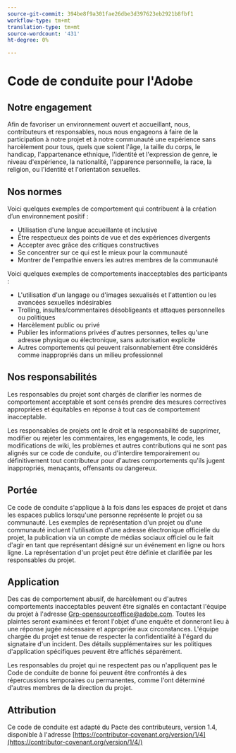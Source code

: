```yaml
---
source-git-commit: 394be8f9a301fae26dbe3d397623eb2921b8fbf1
workflow-type: tm+mt
translation-type: tm+mt
source-wordcount: '431'
ht-degree: 0%

---
```

# Code de conduite pour l&#39;Adobe

## Notre engagement

Afin de favoriser un environnement ouvert et accueillant, nous, contributeurs et responsables, nous nous engageons à faire de la participation à notre projet et à notre communauté une expérience sans harcèlement pour tous, quels que soient l&#39;âge, la taille du corps, le handicap, l&#39;appartenance ethnique, l&#39;identité et l&#39;expression de genre, le niveau d&#39;expérience, la nationalité, l&#39;apparence personnelle, la race, la religion, ou l&#39;identité et l&#39;orientation sexuelles.

## Nos normes

Voici quelques exemples de comportement qui contribuent à la création d’un environnement positif :

* Utilisation d&#39;une langue accueillante et inclusive
* Être respectueux des points de vue et des expériences divergents
* Accepter avec grâce des critiques constructives
* Se concentrer sur ce qui est le mieux pour la communauté
* Montrer de l&#39;empathie envers les autres membres de la communauté

Voici quelques exemples de comportements inacceptables des participants :

* L&#39;utilisation d&#39;un langage ou d&#39;images sexualisés et l&#39;attention ou les avancées sexuelles indésirables
* Trolling, insultes/commentaires désobligeants et attaques personnelles ou politiques
* Harcèlement public ou privé
* Publier les informations privées d&#39;autres personnes, telles qu&#39;une adresse physique ou électronique, sans autorisation explicite
* Autres comportements qui peuvent raisonnablement être considérés comme inappropriés dans un milieu professionnel

## Nos responsabilités

Les responsables du projet sont chargés de clarifier les normes de comportement acceptable et sont censés prendre des mesures correctives appropriées et équitables en réponse à tout cas de comportement inacceptable.

Les responsables de projets ont le droit et la responsabilité de supprimer, modifier ou rejeter les commentaires, les engagements, le code, les modifications de wiki, les problèmes et autres contributions qui ne sont pas alignés sur ce code de conduite, ou d&#39;interdire temporairement ou définitivement tout contributeur pour d&#39;autres comportements qu&#39;ils jugent inappropriés, menaçants, offensants ou dangereux.

## Portée

Ce code de conduite s&#39;applique à la fois dans les espaces de projet et dans les espaces publics lorsqu&#39;une personne représente le projet ou sa communauté. Les exemples de représentation d&#39;un projet ou d&#39;une communauté incluent l&#39;utilisation d&#39;une adresse électronique officielle du projet, la publication via un compte de médias sociaux officiel ou le fait d&#39;agir en tant que représentant désigné sur un événement en ligne ou hors ligne. La représentation d&#39;un projet peut être définie et clarifiée par les responsables du projet.

## Application

Des cas de comportement abusif, de harcèlement ou d&#39;autres comportements inacceptables peuvent être signalés en contactant l&#39;équipe du projet à l&#39;adresse Grp-opensourceoffice@adobe.com. Toutes les plaintes seront examinées et feront l&#39;objet d&#39;une enquête et donneront lieu à une réponse jugée nécessaire et appropriée aux circonstances. L&#39;équipe chargée du projet est tenue de respecter la confidentialité à l&#39;égard du signataire d&#39;un incident.
Des détails supplémentaires sur les politiques d&#39;application spécifiques peuvent être affichés séparément.

Les responsables du projet qui ne respectent pas ou n&#39;appliquent pas le Code de conduite de bonne foi peuvent être confrontés à des répercussions temporaires ou permanentes, comme l&#39;ont déterminé d&#39;autres membres de la direction du projet.

## Attribution

Ce code de conduite est adapté du Pacte [](https://contributor-covenant.org)des contributeurs, version 1.4, disponible à l&#39;adresse [https://contributor-covenant.org/version/1/4](https://contributor-covenant.org/version/1/4/)
